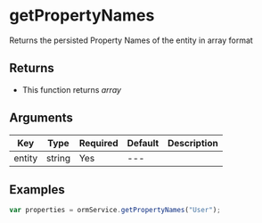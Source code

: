 # getPropertyNames

Returns the persisted Property Names of the entity in array format

## Returns

* This function returns _array_

## Arguments

| Key    | Type   | Required | Default | Description |
| ------ | ------ | -------- | ------- | ----------- |
| entity | string | Yes      | ---     |             |

## Examples

```javascript
var properties = ormService.getPropertyNames("User");
```
